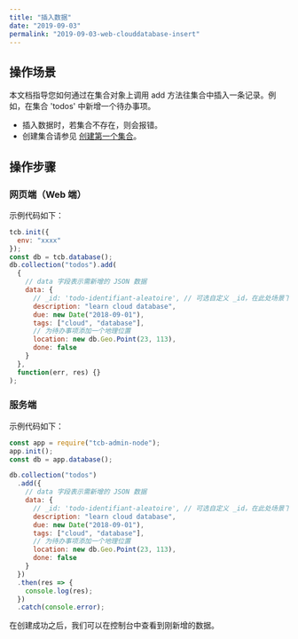 ```yaml
---
title: "插入数据"
date: "2019-09-03"
permalink: "2019-09-03-web-clouddatabase-insert"
---
```


## 操作场景

本文档指导您如何通过在集合对象上调用 add 方法往集合中插入一条记录。例如，在集合 'todos' 中新增一个待办事项。

- 插入数据时，若集合不存在，则会报错。
- 创建集合请参见 [创建第一个集合](https://cloud.tencent.com/document/product/876/19371)。

## 操作步骤

### 网页端（Web 端）

示例代码如下：

```javascript
tcb.init({
  env: "xxxx"
});
const db = tcb.database();
db.collection("todos").add(
  {
    // data 字段表示需新增的 JSON 数据
    data: {
      // _id: 'todo-identifiant-aleatoire', // 可选自定义 _id，在此处场景下用数据库自动分配的就可以了
      description: "learn cloud database",
      due: new Date("2018-09-01"),
      tags: ["cloud", "database"],
      // 为待办事项添加一个地理位置
      location: new db.Geo.Point(23, 113),
      done: false
    }
  },
  function(err, res) {}
);
```

### 服务端

示例代码如下：

```javascript
const app = require("tcb-admin-node");
app.init();
const db = app.database();

db.collection("todos")
  .add({
    // data 字段表示需新增的 JSON 数据
    data: {
      // _id: 'todo-identifiant-aleatoire', // 可选自定义 _id，在此处场景下用数据库自动分配的就可以了
      description: "learn cloud database",
      due: new Date("2018-09-01"),
      tags: ["cloud", "database"],
      // 为待办事项添加一个地理位置
      location: new db.Geo.Point(23, 113),
      done: false
    }
  })
  .then(res => {
    console.log(res);
  })
  .catch(console.error);
```

在创建成功之后，我们可以在控制台中查看到刚新增的数据。
